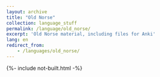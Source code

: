 ```yaml
---
layout: archive
title: "Old Norse"
collection: language_stuff
permalink: /language/old_norse/
excerpt: 'Old Norse material, including files for Anki'
lang: en
redirect_from: 
    - /languages/old_norse/
---
```

{%- include not-built.html -%}
